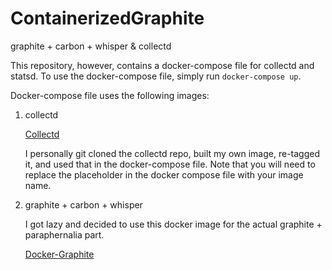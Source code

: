 # ContainerizedGraphite
graphite + carbon + whisper & collectd

This repository, however, contains a docker-compose file for collectd and statsd. To use the docker-compose file,
simply run `docker-compose up`.

Docker-compose file uses the following images:

1. collectd

   [Collectd](https://hub.docker.com/r/andreasjansson/collectd-write-graphite/)

   I personally git cloned the collectd repo, built my own image, re-tagged it, and used that in the docker-compose file. Note that you will need to replace the placeholder in the docker compose file with your image name.

2. graphite + carbon + whisper

   I got lazy and decided to use this docker image for the actual graphite + paraphernalia part.

   [Docker-Graphite](https://github.com/nickstenning/docker-graphite)
